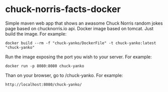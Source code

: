 # chuck-norris-facts-docker

Simple maven web app that shows an awasome Chuck Norris random jokes page based on chucknorris.io api.
Docker image based on tomcat.
Just build the image. For example:
```
docker build --rm -f "chuck-yanko/DockerFile" -t chuck-yanko:latest "chuck-yanko"
```
Run the image exposing the port you wish to your server. For example:
```
docker run -p 8080:8080 chuck-yanko
```
Than on your browser, go to <your server address>/chuck-yanko. For example:
```
http://localhost:8080/chuck-yanko/
```


